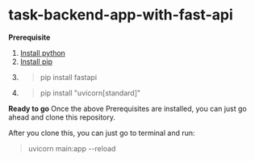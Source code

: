 # task-backend-app-with-fast-api

**Prerequisite**

1. [Install python](https://www.python.org/downloads/)
2. [Install pip](https://pip.pypa.io/en/stable/installation/)
3. > pip install fastapi
4. > pip install "uvicorn[standard]"

**Ready to go**
Once the above Prerequisites are installed, you can just go ahead
and clone this repository.

After you clone this, you can just go to terminal and run:

> uvicorn main:app --reload
